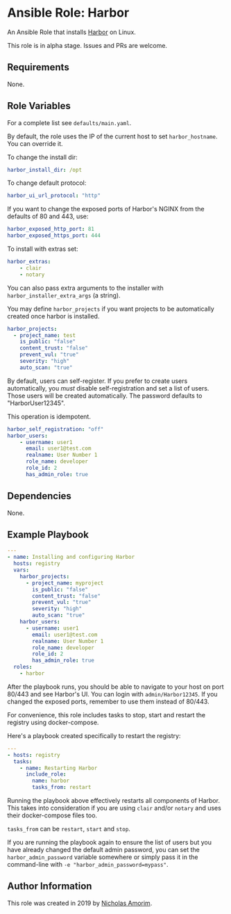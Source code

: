 # Ansible Role: Harbor

An Ansible Role that installs [Harbor](https://github.com/goharbor/harbor) on Linux.

This role is in alpha stage. Issues and PRs are welcome.

## Requirements

None.

## Role Variables

For a complete list see `defaults/main.yaml`.

By default, the role uses the IP of the current host to set `harbor_hostname`. You can override it.

To change the install dir:

```yaml
harbor_install_dir: /opt
```

To change default protocol:

```yaml
harbor_ui_url_protocol: "http"
```

If you want to change the exposed ports of Harbor's NGINX from the defaults of 80 and 443, use:

```yaml
harbor_exposed_http_port: 81
harbor_exposed_https_port: 444
```

To install with extras set:

```yaml
harbor_extras:
    - clair
    - notary
```

You can also pass extra arguments to the installer with `harbor_installer_extra_args` (a string).

You may define `harbor_projects` if you want projects to be automatically created once harbor is installed.

```yaml
harbor_projects:
  - project_name: test
    is_public: "false"
    content_trust: "false"
    prevent_vul: "true"
    severity: "high"
    auto_scan: "true"
```


By default, users can self-register. If you prefer to create users automatically, you _must_ disable self-registration and set a list of users. Those users will be created automatically. The password defaults to "HarborUser12345".

This operation is idempotent.

```yaml
harbor_self_registration: "off"
harbor_users:
    - username: user1
      email: user1@test.com
      realname: User Number 1
      role_name: developer
      role_id: 2
      has_admin_role: true
```

## Dependencies

None.

## Example Playbook

```yaml
---
- name: Installing and configuring Harbor
  hosts: registry
  vars:
    harbor_projects:
      - project_name: myproject
        is_public: "false"
        content_trust: "false"
        prevent_vul: "true"
        severity: "high"
        auto_scan: "true"
    harbor_users:
      - username: user1
        email: user1@test.com
        realname: User Number 1
        role_name: developer
        role_id: 2
        has_admin_role: true
  roles:
    - harbor
```

After the playbook runs, you should be able to navigate to your host on port 80/443 and see Harbor's UI. You can login with `admin/Harbor12345`. If you changed the exposed ports, remember to use them instead of 80/443.

For convenience, this role includes tasks to stop, start and restart the registry using docker-compose.

Here's a playbook created specifically to restart the registry:

```yaml
---
- hosts: registry
  tasks:
    - name: Restarting Harbor
      include_role:
        name: harbor
        tasks_from: restart


```

Running the playbook above effectively restarts all components of Harbor. This takes into consideration if you are using `clair` and/or `notary` and uses their docker-compose files too.

`tasks_from` can be `restart`, `start` and `stop`.

If you are running the playbook again to ensure the list of users but you have already changed the default admin password, you can set the `harbor_admin_password` variable somewhere or simply pass it in the command-line with `-e "harbor_admin_password=mypass"`.

## Author Information

This role was created in 2019 by [Nicholas Amorim](https://github.com/nicholasamorim).
